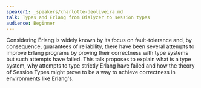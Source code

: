 ```yaml
---
speaker1: _speakers/charlotte-deoliveira.md
talk: Types and Erlang from Dialyzer to session types
audience: Beginner
---
```


<p>Considering Erlang is widely known by its focus on fault-tolerance and, by consequence, guarantees of reliability, there have been several attempts to improve Erlang programs by proving their correctness with type systems but such attempts have failed. This talk proposes to explain what is a type system, why attempts to type strictly Erlang have failed and how the theory of Session Types might prove to be a way to achieve correctness in environments like Erlang's.</p>
